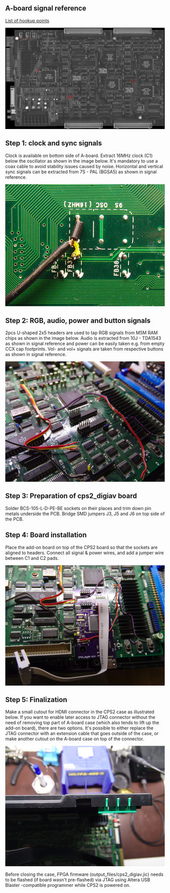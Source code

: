 A-board signal reference
--------------------------
[List of hookup points](./cps2_hookup_points.txt)

![](cps2_hookup_points.jpg)


Step 1: clock and sync signals
--------------------------
Clock is available on bottom side of A-board. Extract 16MHz clock (C1) below the oscillator as shown in the image below. It's mandatory to use a coax cable to avoid stability issues caused by noise. Horizontal and vertical sync signals can be extracted from 7S - PAL (BGSA5) as shown in signal reference.

![](install-1.jpg)


Step 2: RGB, audio, power and button signals
--------------------------

2pcs U-shaped 2x5 headers are used to tap RGB signals from M5M RAM chips as shown in the image below. Audio is extracted from 10J - TDA1543 as shown in signal reference and power can be easily taken e.g. from empty CCX cap footprints. Vol- and vol+ signals are taken from respective buttons as shown in signal reference.

![](install-2.jpg)

Step 3: Preparation of cps2_digiav board
--------------------------

Solder BCS-105-L-D-PE-BE sockets on their places and trim down pin metals underside the PCB. Bridge SMD jumpers J3, J5 and J6 on top side of the PCB.


Step 4: Board installation
--------------------------

Place the add-on board on top of the CPS2 board so that the sockets are aligned to headers. Connect all signal & power wires, and add a jumper wire between C1 and C2 pads.

![](install-3.jpg)


Step 5: Finalization
--------------------------

Make a small cutout for HDMI connector in the CPS2 case as illustrated below. If you want to enable later access to JTAG connector without the need of removing top part of A-board case (which also tends to lift up the add-on board), there are two options. It's possible to either replace the JTAG connector with an extension cable that goes outside of the case, or make another cutout on the A-board case on top of the connector.

![](install-4.jpg)

Before closing the case, FPGA firmware (output_files/cps2_digiav.jic) needs to be flashed (if board wasn't pre-flashed) via JTAG using Altera USB Blaster -compatible programmer while CPS2 is powered on.
